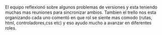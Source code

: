 El equipo reflexionó sobre algunos problemas de versiones y esta teniendo muchas mas reuniones para sincronizar ambios.
Tambien el trello nos esta organizando
cada uno comentó en que rol se siente mas comodo (rutas, html, controladores,css etc) y eso ayudo mucho a avanzar en diferentes roles.
